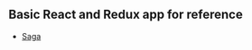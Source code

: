 ## Basic React and Redux app for reference

- [Saga](https://github.com/ashishtayal89/reactreduxreferenceapp/blob/master/src/sagas/README.md)
